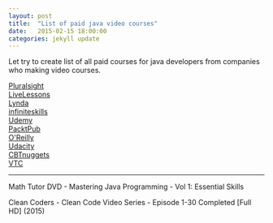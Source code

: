 ```yaml
---
layout: post
title:  "List of paid java video courses"
date:   2015-02-15 18:00:00
categories: jekyll update
---
```


Let try to create list of all paid courses for java developers from companies who making video courses.


<a href="/library/pluralsight/java/">Pluralsight</a><br/>
<a href="/library/livelessons/java/">LiveLessons</a><br/>
<a href="/library/lynda/java/">Lynda</a><br/>
<a href="/library/infiniteskills/java/">infiniteskills</a><br/>
<a href="/library/udemy/java/">Udemy</a><br/>
<a href="/library/packtpub/java/">PacktPub</a><br/>
<a href="/library/oreilly/java/">O'Reilly</a><br/>
<a href="/library/udacity/java/">Udacity</a><br/>
<a href="/library/cbtnuggets/java/">CBTnuggets</a><br/>
<a href="/library/vtc/java/">VTC</a><br/>



___
Math Tutor DVD - Mastering Java Programming - Vol 1: Essential Skills  

Clean Coders - Clean Code Video Series - Episode 1-30 Completed [Full HD] (2015)  
